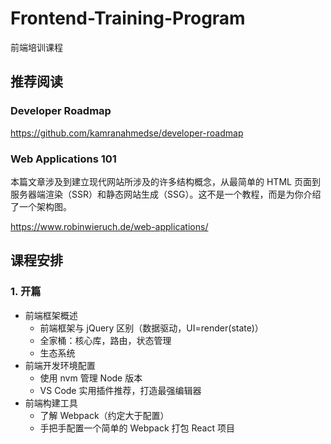 # Frontend-Training-Program

前端培训课程

## 推荐阅读

### Developer Roadmap

https://github.com/kamranahmedse/developer-roadmap

### Web Applications 101

本篇文章涉及到建立现代网站所涉及的许多结构概念，从最简单的 HTML 页面到服务器端渲染（SSR）和静态网站生成（SSG）。这不是一个教程，而是为你介绍了一个架构图。

https://www.robinwieruch.de/web-applications/

## 课程安排

### 1. 开篇

- 前端框架概述
  - 前端框架与 jQuery 区别（数据驱动，UI=render(state)）
  - 全家桶：核心库，路由，状态管理
  - 生态系统
- 前端开发环境配置
  - 使用 nvm 管理 Node 版本
  - VS Code 实用插件推荐，打造最强编辑器
- 前端构建工具
  - 了解 Webpack（约定大于配置）
  - 手把手配置一个简单的 Webpack 打包 React 项目
